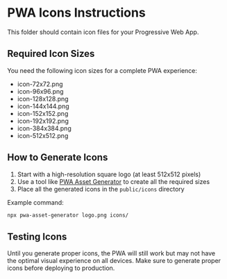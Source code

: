 # PWA Icons Instructions

This folder should contain icon files for your Progressive Web App.

## Required Icon Sizes

You need the following icon sizes for a complete PWA experience:

- icon-72x72.png
- icon-96x96.png
- icon-128x128.png
- icon-144x144.png
- icon-152x152.png
- icon-192x192.png
- icon-384x384.png
- icon-512x512.png

## How to Generate Icons

1. Start with a high-resolution square logo (at least 512x512 pixels)
2. Use a tool like [PWA Asset Generator](https://github.com/onderceylan/pwa-asset-generator) to create all the required sizes
3. Place all the generated icons in the `public/icons` directory

Example command:
```bash
npx pwa-asset-generator logo.png icons/
```

## Testing Icons

Until you generate proper icons, the PWA will still work but may not have the optimal visual experience on all devices. Make sure to generate proper icons before deploying to production. 